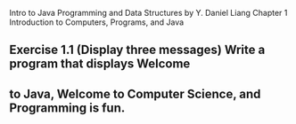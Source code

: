Intro to Java Programming and Data Structures by Y. Daniel Liang
Chapter 1 Introduction to Computers, Programs, and Java

## Exercise 1.1 (Display three messages) Write a program that displays Welcome
## to Java, Welcome to Computer Science, and Programming is fun.
